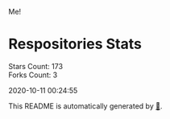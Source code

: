 Me!

# Respositories Stats
Stars Count: 173  
Forks Count: 3

2020-10-11 00:24:55  

This README is automatically generated by [🐰](https://github.com/rnitta/rnitta).
